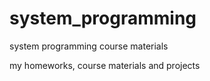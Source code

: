 # system_programming
system programming course materials

my homeworks, course materials and projects
